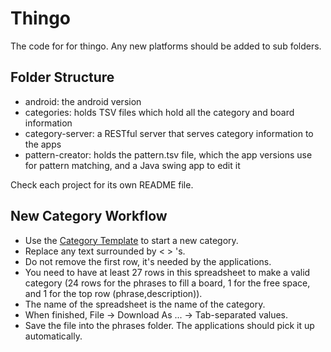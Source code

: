 # Thingo
The code for for thingo.
Any new platforms should be added to sub folders.

## Folder Structure
- android: the android version
- categories: holds TSV files which hold all the category and board information
- category-server: a RESTful server that serves category information to the apps
- pattern-creator: holds the pattern.tsv file, which the app versions use for pattern matching, and a Java swing app to edit it

Check each project for its own README file.

## New Category Workflow
- Use the [Category Template](https://docs.google.com/spreadsheets/d/1u62Q9ueQddll7_lgGMFd6FxEpJd30frjH8mAV3CdY_4/edit#gid=0) to start a new category.
- Replace any text surrounded by < > 's.
- Do not remove the first row, it's needed by the applications.
- You need to have at least 27 rows in this spreadsheet to make a valid category (24 rows for the phrases to fill a board, 1 for the free space, and 1 for the top row (phrase,description)).
- The name of the spreadsheet is the name of the category.
- When finished, File -> Download As ... -> Tab-separated values.
- Save the file into the phrases folder. The applications should pick it up automatically.
